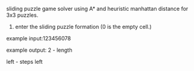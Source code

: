 sliding puzzle game solver using A* and heuristic manhattan distance for 3x3 puzzles.

1. enter the sliding puzzle formation (0 is the empty cell.)

example input:123456078

example output: 
2 - length 

left - steps
left
